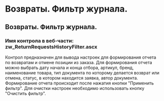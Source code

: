 ﻿---
description: 2.4.7
---
# Возвраты. Фильтр журнала.
## Возвраты. Фильтр журнала.
### Имя контрола в веб-части: zw_ReturnRequestsHistoryFilter.ascx
Контрол предназначен для вывода настроек для формирования отчета по возвратам и отмене позиции из заказа.
Для формирования отчета можно выбрать дату начала и конца отбора, артикул, бренд, наименование товара, тип документа по которому делается возврат или отмена, статус, в котором находится заявка, автор документа.
Формирование отчета происходит после нажатия кнопки "Применить фильтр".
Для очистки настроек необходимо использовать кнопку "Очистить фильтр".
